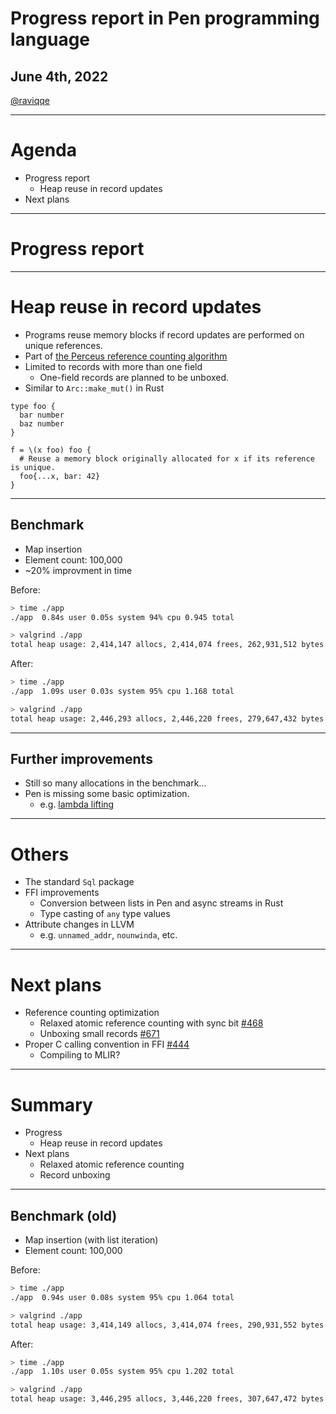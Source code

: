 # Progress report in Pen programming language

## June 4th, 2022

[@raviqqe](https://github.com/raviqqe)

---

# Agenda

- Progress report
  - Heap reuse in record updates
- Next plans

---

# Progress report

---

# Heap reuse in record updates

- Programs reuse memory blocks if record updates are performed on unique references.
- Part of [the Perceus reference counting algorithm](https://www.microsoft.com/en-us/research/publication/perceus-garbage-free-reference-counting-with-reuse/)
- Limited to records with more than one field
  - One-field records are planned to be unboxed.
- Similar to `Arc::make_mut()` in Rust

```pen
type foo {
  bar number
  baz number
}

f = \(x foo) foo {
  # Reuse a memory block originally allocated for x if its reference is unique.
  foo{...x, bar: 42}
}
```

---

## Benchmark

- Map insertion
- Element count: 100,000
- ~20% improvment in time

Before:

```sh
> time ./app
./app  0.84s user 0.05s system 94% cpu 0.945 total

> valgrind ./app
total heap usage: 2,414,147 allocs, 2,414,074 frees, 262,931,512 bytes allocated
```

After:

```sh
> time ./app
./app  1.09s user 0.03s system 95% cpu 1.168 total

> valgrind ./app
total heap usage: 2,446,293 allocs, 2,446,220 frees, 279,647,432 bytes allocated
```

---

## Further improvements

- Still so many allocations in the benchmark...
- Pen is missing some basic optimization.
  - e.g. [lambda lifting](https://en.wikipedia.org/wiki/Lambda_lifting)

---

# Others

- The standard `Sql` package
- FFI improvements
  - Conversion between lists in Pen and async streams in Rust
  - Type casting of `any` type values
- Attribute changes in LLVM
  - e.g. `unnamed_addr`, `nounwinda`, etc.

---

# Next plans

- Reference counting optimization
  - Relaxed atomic reference counting with sync bit [#468](https://github.com/pen-lang/pen/issues/468)
  - Unboxing small records [#671](https://github.com/pen-lang/pen/issues/671)
- Proper C calling convention in FFI [#444](https://github.com/pen-lang/pen/issues/444)
  - Compiling to MLIR?

---

# Summary

- Progress
  - Heap reuse in record updates
- Next plans
  - Relaxed atomic reference counting
  - Record unboxing

---

## Benchmark (old)

- Map insertion (with list iteration)
- Element count: 100,000

Before:

```sh
> time ./app
./app  0.94s user 0.08s system 95% cpu 1.064 total

> valgrind ./app
total heap usage: 3,414,149 allocs, 3,414,074 frees, 290,931,552 bytes allocated
```

After:

```sh
> time ./app
./app  1.10s user 0.05s system 95% cpu 1.202 total

> valgrind ./app
total heap usage: 3,446,295 allocs, 3,446,220 frees, 307,647,472 bytes allocated
```
